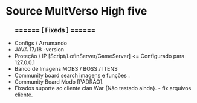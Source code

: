 <h1>Source MultVerso High five</h1>

<ul>
<h3>======   [ Fixeds ] ======</h3>  
<li>Configs / Arrumando </li>
<li>JAVA 17/18 -version</li>
<li>Proteção / IP [Script/LofinServer/GameServer] <= Configurado para 127.0.0.1</li>
<li>Banco de Imagens  MOBS / BOSS / ITENS</li>
<li>Community board search imagens e funções .</li>
<li>Community Board Modo [PADRÃO].</li>
<li>Fixados suporte ao cliente clan War {Não testado ainda}. - fix arquivos cliente.</li>
</ul>

